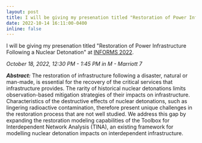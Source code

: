 ```yaml
---
layout: post
title: I will be giving my presenation titled "Restoration of Power Infrastructure Following a Nuclear Detonation" at INFORMS 2022
date: 2022-10-14 16:11:00-0400
inline: false
---
```


I will be giving my presenation titled "Restoration of Power Infrastructure Following a Nuclear Detonation" at [INFORMS 2022](https://www.abstractsonline.com/pp8/#!/10693/presentation/3403).

_October 18, 2022, 12:30 PM - 1:45 PM in M - Marriott 7_

***Abstract:***
The restoration of infrastructure following a disaster, natural or man-made, is essential for the recovery of the critical services that infrastructure provides. The rarity of historical nuclear detonations limits observation-based mitigation strategies of their impacts on infrastructure. Characteristics of the destructive effects of nuclear detonations, such as lingering radioactive contamination, therefore present unique challenges in the restoration process that are not well studied. We address this gap by expanding the restoration modeling capabilities of the Toolbox for Interdependent Network Analysis (TINA), an existing framework for modelling nuclear detonation impacts on interdependent infrastructure.
